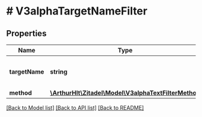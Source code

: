 # # V3alphaTargetNameFilter

## Properties

Name | Type | Description | Notes
------------ | ------------- | ------------- | -------------
**targetName** | **string** | Defines the name of the target to query for. | [optional]
**method** | [**\ArthurHlt\Zitadel\Model\V3alphaTextFilterMethod**](V3alphaTextFilterMethod.md) |  | [optional]

[[Back to Model list]](../../README.md#models) [[Back to API list]](../../README.md#endpoints) [[Back to README]](../../README.md)
